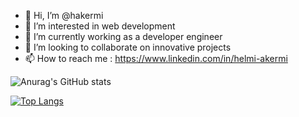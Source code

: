 - 👋 Hi, I’m @hakermi
- 👀 I’m interested in web development
- 🌱 I’m currently working as a developer engineer
- 💞️ I’m looking to collaborate on innovative projects
- 📫 How to reach me : https://www.linkedin.com/in/helmi-akermi

<!---
hakermi/hakermi is a ✨ special ✨ repository because its `README.md` (this file) appears on your GitHub profile.
You can click the Preview link to take a look at your changes.
--->

![Anurag's GitHub stats](https://github-readme-stats.vercel.app/api?username=hakermi&show_icons=true&theme=radical)

[![Top Langs](https://github-readme-stats.vercel.app/api/top-langs/?username=hakermi&layout=compact)](https://github.com/anuraghazra/github-readme-stats)


